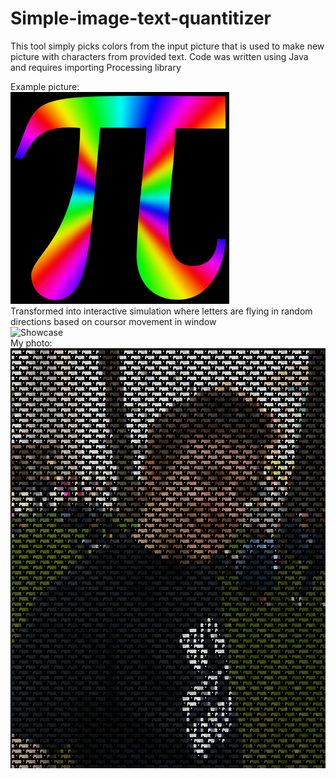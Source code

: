 # Simple-image-text-quantitizer
This tool simply picks colors from the input picture that is used to make new picture with characters from provided text.
Code was written using Java and requires importing Processing library<br />

Example picture:<br />
![Example picture](https://github.com/SebaLenny/Simple-image-text-quantitizer/blob/master/pi2.jpg)<br />
Transformed into interactive simulation where letters are flying in random directions based on coursor movement in window<br />
![Showcase](https://github.com/SebaLenny/Simple-image-text-quantitizer/blob/master/animation.gif)<br />
My photo:<br />
![Showcase](https://github.com/SebaLenny/Simple-image-text-quantitizer/blob/master/me.png)<br />
